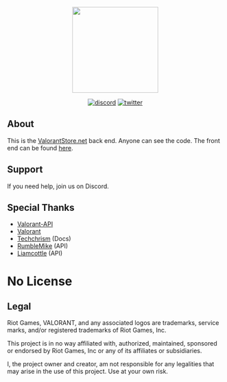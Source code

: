<p align="center">
  <img src="https://i.imgur.com/32LCOpd.png" height="200">
</p>
<p align="center">
<a href="https://discord.gg/4zrQDW9PNq"><img src="https://img.shields.io/badge/Discord-Lunac%231111-%237289DA?style=flat&logo=discord" alt="discord"/></a>
<a href="https://twitter.com/lunac_dev"><img src="https://img.shields.io/badge/Twitter-@lunac_dev-%231DA1F2?style=flat&logo=twitter" alt="twitter"/></a>
<br/>

## About
This is the [ValorantStore.net](https://valorantstore.net/) back end. Anyone can see the code. The front end can be found [here](https://github.com/Lunac-dev/valorant-store-frontend).

## Support
If you need help, join us on Discord.

## Special Thanks
- [Valorant-API](https://github.com/Valorant-API)
- [Valorant](https://playvalorant.com/)
- [Techchrism](https://github.com/techchrism/valorant-api-docs) (Docs)
- [RumbleMike](https://github.com/RumbleMike/ValorantClientAPI) (API)
- [Liamcottle](https://github.com/liamcottle/valorant.js) (API)

# No License

## Legal
Riot Games, VALORANT, and any associated logos are trademarks, service marks, and/or registered trademarks of Riot Games, Inc.

This project is in no way affiliated with, authorized, maintained, sponsored or endorsed by Riot Games, Inc or any of its affiliates or subsidiaries.

I, the project owner and creator, am not responsible for any legalities that may arise in the use of this project. Use at your own risk.
